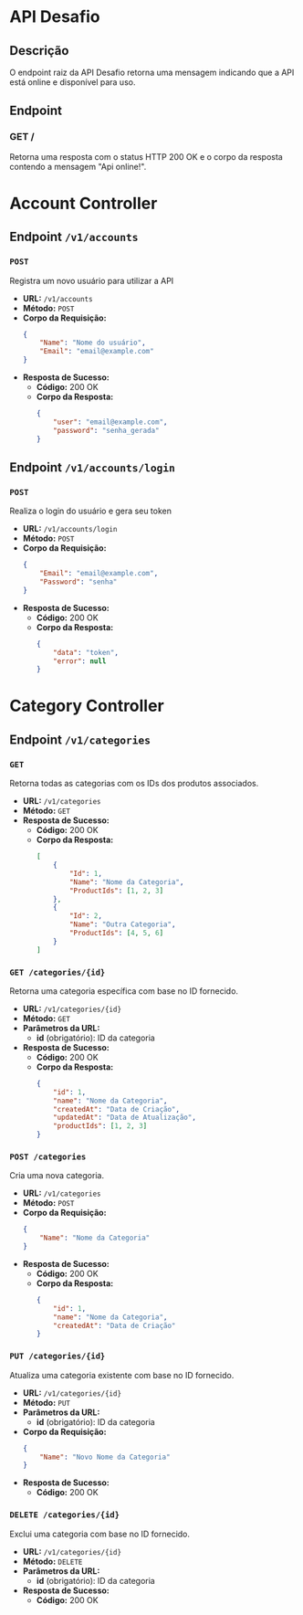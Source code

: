 # API Desafio

## Descrição

O endpoint raiz da API Desafio retorna uma mensagem indicando que a API está online e disponível para uso.

## Endpoint

### GET /

Retorna uma resposta com o status HTTP 200 OK e o corpo da resposta contendo a mensagem "Api online!".

# Account Controller

## Endpoint `/v1/accounts`

### `POST`

Registra um novo usuário para utilizar a API

- **URL:** `/v1/accounts`
- **Método:** `POST`
- **Corpo da Requisição:**
    ```json
    {
        "Name": "Nome do usuário",
        "Email": "email@example.com"
    }
    ```
- **Resposta de Sucesso:**
    - **Código:** 200 OK
    - **Corpo da Resposta:**
        ```json
        {
            "user": "email@example.com",
            "password": "senha_gerada"
        }
        ```

## Endpoint `/v1/accounts/login`

### `POST`

Realiza o login do usuário e gera seu token

- **URL:** `/v1/accounts/login`
- **Método:** `POST`
- **Corpo da Requisição:**
    ```json
    {
        "Email": "email@example.com",
        "Password": "senha"
    }
    ```
- **Resposta de Sucesso:**
    - **Código:** 200 OK
    - **Corpo da Resposta:**
        ```json
        {
            "data": "token",
            "error": null
        }
        ```

# Category Controller

## Endpoint `/v1/categories`

### `GET`

Retorna todas as categorias com os IDs dos produtos associados.

- **URL:** `/v1/categories`
- **Método:** `GET`
- **Resposta de Sucesso:**
    - **Código:** 200 OK
    - **Corpo da Resposta:**
        ```json
        [
            {
                "Id": 1,
                "Name": "Nome da Categoria",
                "ProductIds": [1, 2, 3]
            },
            {
                "Id": 2,
                "Name": "Outra Categoria",
                "ProductIds": [4, 5, 6]
            }
        ]
        ```

### `GET /categories/{id}`

Retorna uma categoria específica com base no ID fornecido.

- **URL:** `/v1/categories/{id}`
- **Método:** `GET`
- **Parâmetros da URL:**
    - **id** (obrigatório): ID da categoria
- **Resposta de Sucesso:**
    - **Código:** 200 OK
    - **Corpo da Resposta:**
        ```json
        {
            "id": 1,
            "name": "Nome da Categoria",
            "createdAt": "Data de Criação",
            "updatedAt": "Data de Atualização",
            "productIds": [1, 2, 3]
        }
        ```

### `POST /categories`

Cria uma nova categoria.

- **URL:** `/v1/categories`
- **Método:** `POST`
- **Corpo da Requisição:**
    ```json
    {
        "Name": "Nome da Categoria"
    }
    ```
- **Resposta de Sucesso:**
    - **Código:** 200 OK
    - **Corpo da Resposta:**
        ```json
        {
            "id": 1,
            "name": "Nome da Categoria",
            "createdAt": "Data de Criação"
        }
        ```

### `PUT /categories/{id}`

Atualiza uma categoria existente com base no ID fornecido.

- **URL:** `/v1/categories/{id}`
- **Método:** `PUT`
- **Parâmetros da URL:**
    - **id** (obrigatório): ID da categoria
- **Corpo da Requisição:**
    ```json
    {
        "Name": "Novo Nome da Categoria"
    }
    ```
- **Resposta de Sucesso:**
    - **Código:** 200 OK

### `DELETE /categories/{id}`

Exclui uma categoria com base no ID fornecido.

- **URL:** `/v1/categories/{id}`
- **Método:** `DELETE`
- **Parâmetros da URL:**
    - **id** (obrigatório): ID da categoria
- **Resposta de Sucesso:**
    - **Código:** 200 OK

